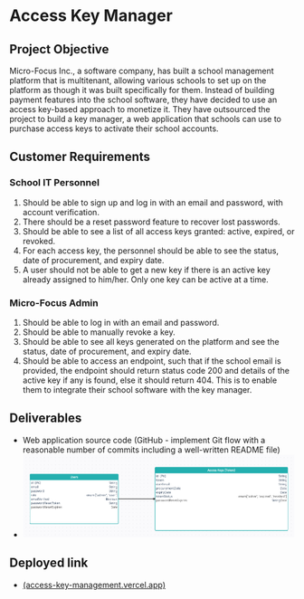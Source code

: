 # Access Key Manager

## Project Objective
Micro-Focus Inc., a software company, has built a school management platform that is multitenant, allowing various schools to set up on the platform as though it was built specifically for them. Instead of building payment features into the school software, they have decided to use an access key-based approach to monetize it. They have outsourced the project to build a key manager, a web application that schools can use to purchase access keys to activate their school accounts.

## Customer Requirements

### School IT Personnel
1. Should be able to sign up and log in with an email and password, with account verification.
2. There should be a reset password feature to recover lost passwords.
3. Should be able to see a list of all access keys granted: active, expired, or revoked.
4. For each access key, the personnel should be able to see the status, date of procurement, and expiry date.
5. A user should not be able to get a new key if there is an active key already assigned to him/her. Only one key can be active at a time.

### Micro-Focus Admin
1. Should be able to log in with an email and password.
2. Should be able to manually revoke a key.
3. Should be able to see all keys generated on the platform and see the status, date of procurement, and expiry date.
4. Should be able to access an endpoint, such that if the school email is provided, the endpoint should return status code 200 and details of the active key if any is found, else it should return 404. This is to enable them to integrate their school software with the key manager.

## Deliverables
- Web application source code (GitHub - implement Git flow with a reasonable number of commits including a well-written README file)
- ![](ER-Diagram.png)
## Deployed link
- [(access-key-management.vercel.app)](https://access-key-management.vercel.app/)
